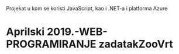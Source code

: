 Projekat u kom se koristi JavaScript, kao i .NET-a i platforma Azure

#  Aprilski 2019.-WEB-PROGRAMIRANJE zadatakZooVrt
